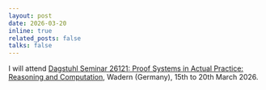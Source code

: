 ```yaml
---
layout: post
date: 2026-03-20
inline: true
related_posts: false
talks: false
---
```


I will attend <a href="https://www.dagstuhl.de/26121">Dagstuhl Seminar 26121: Proof Systems in Actual Practice: Reasoning and Computation</a>, Wadern (Germany), 15th to 20th March 2026.